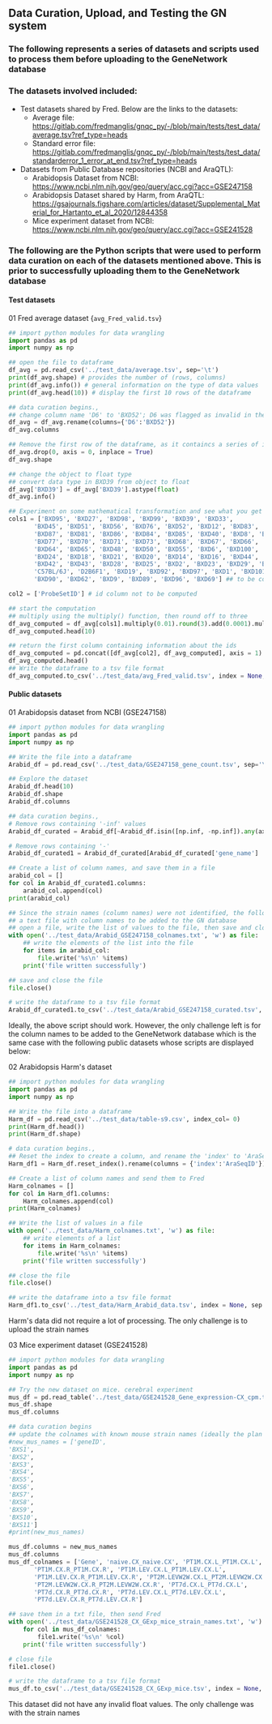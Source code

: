## Data Curation, Upload, and Testing the GN system 
### The following represents a series of datasets and scripts used to process them before uploading to the GeneNetwork database

### The datasets involved included:
* Test datasets shared by Fred. Below are the links to the datasets:
  * Average file: https://gitlab.com/fredmanglis/gnqc_py/-/blob/main/tests/test_data/average.tsv?ref_type=heads
  * Standard error file: https://gitlab.com/fredmanglis/gnqc_py/-/blob/main/tests/test_data/standarderror_1_error_at_end.tsv?ref_type=heads
* Datasets from Public Database repositories (NCBI and AraQTL):
  * Arabidopsis Dataset from NCBI: https://www.ncbi.nlm.nih.gov/geo/query/acc.cgi?acc=GSE247158
  * Arabidopsis Dataset shared by Harm, from AraQTL: https://gsajournals.figshare.com/articles/dataset/Supplemental_Material_for_Hartanto_et_al_2020/12844358
  * Mice experiment dataset from NCBI: https://www.ncbi.nlm.nih.gov/geo/query/acc.cgi?acc=GSE241528

### The following are the Python scripts that were used to perform data curation on each of the datasets mentioned above. This is prior to successfully uploading them to the GeneNetwork database 
#### Test datasets 
01 Fred average dataset {`avg_Fred_valid.tsv`}
```python
## import python modules for data wrangling 
import pandas as pd 
import numpy as np

## open the file to dataframe 
df_avg = pd.read_csv('../test_data/average.tsv', sep='\t')
print(df_avg.shape) # provides the number of (rows, columns)
print(df_avg.info()) # general information on the type of data values 
print(df_avg.head(10)) # display the first 10 rows of the dataframe

## data curation begins., 
## change column name 'D6' to 'BXD52'; D6 was flagged as invalid in the QC uploader 
df_avg = df_avg.rename(columns={'D6':'BXD52'})
df_avg.columns

## Remove the first row of the dataframe, as it containcs a series of invalid values 
df_avg.drop(0, axis = 0, inplace = True)
df_avg.shape

## change the object to float type 
## convert data type in BXD39 from object to float 
df_avg['BXD39'] = df_avg['BXD39'].astype(float)
df_avg.info()

## Experiment on some mathematical transformation and see what you get 
cols1 = ['BXD95', 'BXD27', 'BXD98', 'BXD99', 'BXD39', 'BXD33',
       'BXD45', 'BXD51', 'BXD56', 'BXD76', 'BXD52', 'BXD12', 'BXD83', 'DBA/2J',
       'BXD87', 'BXD81', 'BXD86', 'BXD84', 'BXD85', 'BXD40', 'BXD8', 'BXD79',
       'BXD77', 'BXD70', 'BXD71', 'BXD73', 'BXD68', 'BXD67', 'BXD66', 'BXD63',
       'BXD64', 'BXD65', 'BXD48', 'BXD50', 'BXD55', 'BXD6', 'BXD100', 'BXD11',
       'BXD24', 'BXD18', 'BXD21', 'BXD20', 'BXD14', 'BXD16', 'BXD44', 'BXD38',
       'BXD42', 'BXD43', 'BXD28', 'BXD25', 'BXD2', 'BXD23', 'BXD29', 'BXD22',
       'C57BL/6J', 'D2B6F1', 'BXD19', 'BXD92', 'BXD97', 'BXD1', 'BXD101',
       'BXD90', 'BXD62', 'BXD9', 'BXD89', 'BXD96', 'BXD69'] ## to be computed

col2 = ['ProbeSetID'] # id column not to be computed 

## start the computation 
## multiply using the multiply() function, then round off to three 
df_avg_computed = df_avg[cols1].multiply(0.01).round(3).add(0.0001).multiply(10).round(3)
df_avg_computed.head(10)

## return the first column containing information about the ids 
df_avg_computed = pd.concat([df_avg[col2], df_avg_computed], axis = 1)
df_avg_computed.head()
## Write the dataframe to a tsv file format
df_avg_computed.to_csv('../test_data/avg_Fred_valid.tsv', index = None, header = True, sep = '\t')
```
#### Public datasets 
01 Arabidopsis dataset from NCBI (GSE247158) 
```python
## import python modules for data wrangling 
import pandas as pd 
import numpy as np

## Write the file into a dataframe 
Arabid_df = pd.read_csv('../test_data/GSE247158_gene_count.tsv', sep='\t')

## Explore the dataset 
Arabid_df.head(10)
Arabid_df.shape
Arabid_df.columns

## data curation begins., 
# Remove rows containing '-inf' values
Arabid_df_curated = Arabid_df[~Arabid_df.isin([np.inf, -np.inf]).any(axis=1)]

# Remove rows containing '-'
Arabid_df_curated1 = Arabid_df_curated[Arabid_df_curated['gene_name'] != '-']

## Create a list of column names, and save them in a file 
arabid_col = []
for col in Arabid_df_curated1.columns: 
    arabid_col.append(col)
print(arabid_col) 

## Since the strain names (column names) were not identified, the following Python script was used to create
## a text file with column names to be added to the GN database 
## open a file, write the list of values to the file, then save and close it
with open('../test_data/Arabid_GSE247158_colnames.txt', 'w') as file:
    ## write the elements of the list into the file 
    for items in arabid_col:
        file.write('%s\n' %items)
    print('file written successfully')

## save and close the file 
file.close()

# write the dataframe to a tsv file format 
Arabid_df_curated1.to_csv('../test_data/Arabid_GSE247158_curated.tsv', index = None, header = True, sep = '\t')
```
Ideally, the above script should work. However, the only challenge left is for the column names to be added to the GeneNetwork database
which is the same case with the following public datasets whose scripts are displayed below:

02 Arabidopsis Harm's dataset 
```python
## import python modules for data wrangling 
import pandas as pd 
import numpy as np

## Write the file into a dataframe
Harm_df = pd.read_csv('../test_data/table-s9.csv', index_col= 0)
print(Harm_df.head())
print(Harm_df.shape)

# data curation begins., 
## Reset the index to create a column, and rename the 'index' to 'AraSeqID'
Harm_df1 = Harm_df.reset_index().rename(columns = {'index':'AraSeqID'})

## Create a list of column names and send them to Fred 
Harm_colnames = []
for col in Harm_df1.columns:
    Harm_colnames.append(col)
print(Harm_colnames)

## Write the list of values in a file 
with open('../test_data/Harm_colnames.txt', 'w') as file:
    ## write elements of a list 
    for items in Harm_colnames:
        file.write('%s\n' %items)
    print('file written successfully')

## close the file 
file.close()

## write the dataframe into a tsv file format 
Harm_df1.to_csv('../test_data/Harm_Arabid_data.tsv', index = None, sep = '\t')
```
Harm's data did not require a lot of processing. The only challenge is to upload the strain names 

03 Mice experiment dataset (GSE241528)
```python
## import python modules for data wrangling 
import pandas as pd 
import numpy as np

## Try the new dataset on mice. cerebral experiment 
mus_df = pd.read_table('../test_data/GSE241528_Gene_expression-CX_cpm.txt.gz')
mus_df.shape
mus_df.columns

## data curation begins
## update the colnames with known mouse strain names (ideally the plan with this code block was to replace colnames with the ones already in the database). But the plan failed
#new_mus_names = ['geneID',
'BXS1',
'BXS2',
'BXS3',
'BXS4',
'BXS5',
'BXS6',
'BXS7',
'BXS8',
'BXS9',
'BXS10',
'BXS11']
#print(new_mus_names)

mus_df.columns = new_mus_names
mus_df.columns
mus_df_colnames = ['Gene', 'naive.CX_naive.CX', 'PT1M.CX.L_PT1M.CX.L',
       'PT1M.CX.R_PT1M.CX.R', 'PT1M.LEV.CX.L_PT1M.LEV.CX.L',
       'PT1M.LEV.CX.R_PT1M.LEV.CX.R', 'PT2M.LEVW2W.CX.L_PT2M.LEVW2W.CX.L',
       'PT2M.LEVW2W.CX.R_PT2M.LEVW2W.CX.R', 'PT7d.CX.L_PT7d.CX.L',
       'PT7d.CX.R_PT7d.CX.R', 'PT7d.LEV.CX.L_PT7d.LEV.CX.L',
       'PT7d.LEV.CX.R_PT7d.LEV.CX.R']

## save them in a txt file, then send Fred 
with open('../test_data/GSE241528_CX_GExp_mice_strain_names.txt', 'w') as file1:
    for col in mus_df_colnames:
        file1.write('%s\n' %col)
    print('file written successfully')

# close file 
file1.close()

# write the dataframe to a tsv file format 
mus_df.to_csv('../test_data/GSE241528_CX_GExp_mice.tsv', index = None, header = True, sep = '\t')
```
This dataset did not have any invalid float values. The only challenge was with the strain names 
